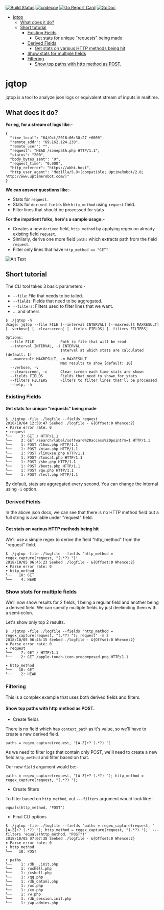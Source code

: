 [![Build Status](https://travis-ci.org/shadyabhi/jqtop.png)](https://travis-ci.org/shadyabhi/jqtop)
[![codecov](https://codecov.io/gh/shadyabhi/jqtop/branch/master/graph/badge.svg)](https://codecov.io/gh/shadyabhi/jqtop)
[![Go Report Card](https://goreportcard.com/badge/github.com/shadyabhi/jqtop)](https://goreportcard.com/report/github.com/shadyabhi/jqtop)
[![GoDoc](https://img.shields.io/badge/godoc-reference-blue.svg?style=flat-square)](https://godoc.org/github.com/shadyabhi/jqtop)

   * [jqtop](#jqtop)
      * [What does it do?](#what-does-it-do)
      * [Short tutorial](#short-tutorial)
         * [Existing Fields](#existing-fields)
            * [Get stats for unique "requests" being made](#get-stats-for-unique-requests-being-made)
         * [Derived Fields](#derived-fields)
            * [Get stats on various HTTP methods being hit](#get-stats-on-various-http-methods-being-hit)
         * [Show stats for multiple fields](#show-stats-for-multiple-fields)
         * [Filtering](#filtering)
            * [Show top paths with http method as POST.](#show-top-paths-with-http-method-as-post)
            
# jqtop

jqtop is a tool to analyze json logs or equivalent stream of inputs in realtime.

## What does it do?

**For eg, for a stream of logs like**:-

```
{
  "time_local": "04/Oct/2018:06:30:27 +0000",
  "remote_addr": "69.162.124.230",
  "remote_user": "",
  "request": "HEAD /somepath.php HTTP/1.1",
  "status": "200",
  "body_bytes_sent": "0",
  "request_time": "0.000",
  "http_referrer": "https://abhi.host",
  "http_user_agent": "Mozilla/5.0+(compatible; UptimeRobot/2.0; http://www.uptimerobot.com/)"
}
```
**We can answer questions like**:-

* Stats for `request`.
* Stats for `derived fields` like `http_method` using `request` field. 
* Filter lines that should be processed for stats

**For the impatient folks, here's a sample usage:-**

* Creates a new `derived` field, `http_method` by applying regex on already existing field `request`. 
* Similarly, derive one more field `paths` which extracts path from the field `request`. 
* Filter only lines that have `http_method == "GET"`. 

![Alt Text](https://shadyabhi.keybase.pub/jqtop.gif)

## Short tutorial

The CLI tool takes 3 basic parameters:-

* `--file`: File that needs to be tailed.
* `--fields`: Fields that need to be aggregated.
* `--filters`: Filters used to filter lines that we want.
* ... and others

```
$ ./jqtop -h
Usage: jqtop --file FILE [--interval INTERVAL] [--maxresult MAXRESULT] [--verbose] [--clearscreen] [--fields FIELDS] [--filters FILTERS]

Options:
  --file FILE            Path to file that will be read
  --interval INTERVAL, -i INTERVAL
                         Interval at which stats are calculated [default: 1]
  --maxresult MAXRESULT, -m MAXRESULT
                         Max results to show [default: 10]
  --verbose, -v
  --clearscreen, -c      Clear screen each time stats are shown
  --fields FIELDS        Fields that need to shown for stats
  --filters FILTERS      Filters to filter lines that'll be processed
  --help, -h
```

### Existing Fields

#### Get stats for unique "requests" being made

```
$ ./jqtop -file ./logfile --fields request
2018/10/04 12:58:47 Seeked ./logfile - &{Offset:0 Whence:2}
✖ Parse error rate: 0
➤ request
└──    3: GET / HTTP/1.1
└──    2: GET /search/label/software%20access%20point?m=1 HTTP/1.1
└──    1: POST /1hou.php HTTP/1.1
└──    1: POST /miao.php HTTP/1.1
└──    1: POST /linuxse.php HTTP/1.1
└──    1: POST /tomcat.php HTTP/1.1
└──    1: POST /she.php HTTP/1.1
└──    1: POST /boots.php HTTP/1.1
└──    1: POST /qw.php HTTP/1.1
└──    1: POST /test.php HTTP/1.1
```

By default, stats are aggregated every second. You can change the internal using `-i` option.

### Derived Fields

In the above json docs, we can see that there is no HTTP method field but a full string is available under "request" field.

#### Get stats on various HTTP methods being hit

We'll use a simple regex to derive the field "http_method" from the "request" field.

```
$ ./jqtop -file ./logfile --fields 'http_method = regex_capture(request, "(.*?) ")'
2018/10/05 06:45:23 Seeked ./logfile - &{Offset:0 Whence:2}
✖ Parse error rate: 0
➤ http_method
└──   18: GET
└──    4: HEAD

```

### Show stats for multiple fields

We'll now show results for 2 fields, 1 being a regular field and another being a derived field.
We can specify multiple fields by just deelimiting them with a semi-colon.

Let's show only top 2 results.

```
$ ./jqtop -file ./logfile --fields 'http_method = regex_capture(request, "(.*?) "); request' -m 2
2018/10/05 06:46:15 Seeked ./logfile - &{Offset:0 Whence:2}
✖ Parse error rate: 0
➤ request
└──    7: GET / HTTP/1.1
└──    2: GET /apple-touch-icon-precomposed.png HTTP/1.1

➤ http_method
└──   18: GET
└──    2: HEAD
```

### Filtering

This is a complex example that uses both derived fields and filters.

#### Show top paths with http method as POST.

* Create fields

There is no field which has `context_path` as it's value, so we'll have to create a new derived field.

```
paths = regex_capture(request, "[A-Z]+? (.*?) ")
```

As we need to filter logs that contain only POST, we'll need to create a new field `http_method` and filter based on that.

Our new `field` argument would be:-

```
paths = regex_capture(request, "[A-Z]+? (.*?) "); http_method = regex_capture(request, "(.*?) ");
```

* Create filters

To filter based on `http_method`, out `---filters` argument would look like:-

```
equals(http_method, "POST")
```

* Final CLI options

```
$ ./jqtop -file ./logfile --fields 'paths = regex_capture(request, "[A-Z]+? (.*?) "); http_method = regex_capture(request, "(.*?) ");' ---filters 'equals(http_method, "POST")'
2018/10/05 07:07:38 Seeked ./logfile - &{Offset:0 Whence:2}
✖ Parse error rate: 0
➤ http_method
└──   18: POST

➤ paths
└──    1: /db__.init.php
└──    1: /wshell.php
└──    1: /xshell.php
└──    1: /qq.php
└──    1: /db_dataml.php
└──    1: /wc.php
└──    1: /xx.php
└──    1: /w.php
└──    1: /db_session.init.php
└──    1: /wp-admins.php
```
